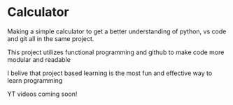 # Calculator
Making a simple calculator to get a better understanding of python, vs code and git all in the same project.

This project utilizes functional programming and github to make code more modular and readable 

I belive that project based learning is the most fun and effective way to learn programming

YT videos coming soon! 

